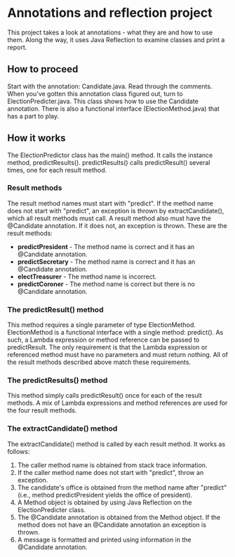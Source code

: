 # Annotations and reflection project

This project takes a look at annotations - what they are and how to use them. Along the way, it uses Java Reflection to examine classes and print a report.

## How to proceed

Start with the annotation: Candidate.java. Read through the comments. When you've gotten this annotation class figured out, turn to ElectionPredicter.java. This class shows how to use the Candidate annotation. There is also a functional interface (ElectionMethod.java) that has a part to play.

## How it works

The ElectionPredictor class has the main() method. It calls the instance method, predictResults(). predictResults() calls predictResult() several times, one for each result method.

### Result methods

The result method names must start with "predict". If the method name does not start with "predict", an exception is thrown by extractCandidate(), which all result methods must call. A result method also must have the @Candidate annotation. If it does not, an exception is thrown. These are the result methods:

* **predictPresident** - The method name is correct and it has an @Candidate annotation.
* **predictSecretary** - The method name is correct and it has an @Candidate annotation.
* **electTreasurer** - The method name is incorrect.
* **predictCoroner** - The method name is correct but there is no @Candidate annotation.

### The predictResult() method

This method requires a single parameter of type ElectionMethod. ElectionMethod is a functional interface with a single method: predict(). As such, a Lambda expression or method reference can be passed to predictResult. The only requirement is that the Lambda expression or referenced method must have no parameters and must return nothing. All of the result methods described above match these requirements.

### The predictResults() method

This method simply calls predictResult() once for each of the result methods. A mix of Lambda expressions and method references are used for the four result methods.

### The extractCandidate() method

The extractCandidate() method is called by each result method. It works as follows:

1. The caller method name is obtained from stack trace information.
1. If the caller method name does not start with "predict", throw an exception.
1. The candidate's office is obtained from the method name after "predict" (i.e., method predictPresident yields the office of president).
1. A Method object is obtained by using Java Reflection on the ElectionPredicter class.
1. The @Candidate annotation is obtained from the Method object. If the method does not have an @Candidate annotation an exception is thrown.
1. A message is formatted and printed using information in the @Candidate annotation.